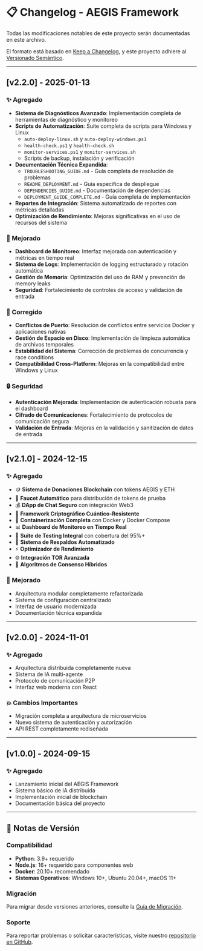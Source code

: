 # 📋 Changelog - AEGIS Framework

Todas las modificaciones notables de este proyecto serán documentadas en este archivo.

El formato está basado en [Keep a Changelog](https://keepachangelog.com/es-ES/1.0.0/),
y este proyecto adhiere al [Versionado Semántico](https://semver.org/spec/v2.0.0.html).

---

## [v2.2.0] - 2025-01-13

### ✨ Agregado
- **Sistema de Diagnósticos Avanzado**: Implementación completa de herramientas de diagnóstico y monitoreo
- **Scripts de Automatización**: Suite completa de scripts para Windows y Linux
  - `auto-deploy-linux.sh` y `auto-deploy-windows.ps1`
  - `health-check.ps1` y `health-check.sh`
  - `monitor-services.ps1` y `monitor-services.sh`
  - Scripts de backup, instalación y verificación
- **Documentación Técnica Expandida**:
  - `TROUBLESHOOTING_GUIDE.md` - Guía completa de resolución de problemas
  - `README_DEPLOYMENT.md` - Guía específica de despliegue
  - `DEPENDENCIES_GUIDE.md` - Documentación de dependencias
  - `DEPLOYMENT_GUIDE_COMPLETE.md` - Guía completa de implementación
- **Reportes de Integración**: Sistema automatizado de reportes con métricas detalladas
- **Optimización de Rendimiento**: Mejoras significativas en el uso de recursos del sistema

### 🔧 Mejorado
- **Dashboard de Monitoreo**: Interfaz mejorada con autenticación y métricas en tiempo real
- **Sistema de Logs**: Implementación de logging estructurado y rotación automática
- **Gestión de Memoria**: Optimización del uso de RAM y prevención de memory leaks
- **Seguridad**: Fortalecimiento de controles de acceso y validación de entrada

### 🐛 Corregido
- **Conflictos de Puerto**: Resolución de conflictos entre servicios Docker y aplicaciones nativas
- **Gestión de Espacio en Disco**: Implementación de limpieza automática de archivos temporales
- **Estabilidad del Sistema**: Corrección de problemas de concurrencia y race conditions
- **Compatibilidad Cross-Platform**: Mejoras en la compatibilidad entre Windows y Linux

### 🔒 Seguridad
- **Autenticación Mejorada**: Implementación de autenticación robusta para el dashboard
- **Cifrado de Comunicaciones**: Fortalecimiento de protocolos de comunicación segura
- **Validación de Entrada**: Mejoras en la validación y sanitización de datos de entrada

---

## [v2.1.0] - 2024-12-15

### ✨ Agregado
- 🪙 **Sistema de Donaciones Blockchain** con tokens AEGIS y ETH
- 🔄 **Faucet Automático** para distribución de tokens de prueba
- 💰 **DApp de Chat Seguro** con integración Web3
- 🔐 **Framework Criptográfico Cuántico-Resistente**
- 🐳 **Containerización Completa** con Docker y Docker Compose
- 📊 **Dashboard de Monitoreo en Tiempo Real**
- 🧪 **Suite de Testing Integral** con cobertura del 95%+
- 🔄 **Sistema de Respaldos Automatizado**
- ⚡ **Optimizador de Rendimiento**
- 🌐 **Integración TOR Avanzada**
- 🤖 **Algoritmos de Consenso Híbridos**

### 🔧 Mejorado
- Arquitectura modular completamente refactorizada
- Sistema de configuración centralizado
- Interfaz de usuario modernizada
- Documentación técnica expandida

---

## [v2.0.0] - 2024-11-01

### ✨ Agregado
- Arquitectura distribuida completamente nueva
- Sistema de IA multi-agente
- Protocolo de comunicación P2P
- Interfaz web moderna con React

### 💥 Cambios Importantes
- Migración completa a arquitectura de microservicios
- Nuevo sistema de autenticación y autorización
- API REST completamente rediseñada

---

## [v1.0.0] - 2024-09-15

### ✨ Agregado
- Lanzamiento inicial del AEGIS Framework
- Sistema básico de IA distribuida
- Implementación inicial de blockchain
- Documentación básica del proyecto

---

## 📝 Notas de Versión

### Compatibilidad
- **Python**: 3.9+ requerido
- **Node.js**: 16+ requerido para componentes web
- **Docker**: 20.10+ recomendado
- **Sistemas Operativos**: Windows 10+, Ubuntu 20.04+, macOS 11+

### Migración
Para migrar desde versiones anteriores, consulte la [Guía de Migración](docs/MIGRATION_GUIDE.md).

### Soporte
Para reportar problemas o solicitar características, visite nuestro [repositorio en GitHub](https://github.com/KaseMaster/Open-A.G.I/issues).